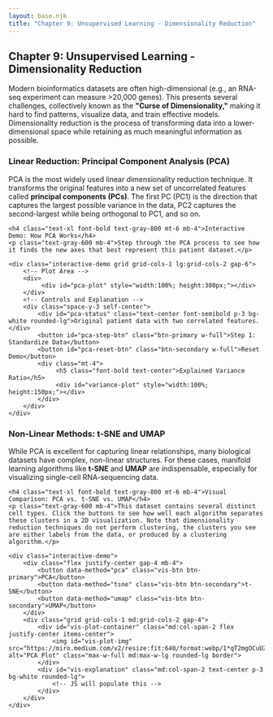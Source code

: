 ```yaml
---
layout: base.njk
title: "Chapter 9: Unsupervised Learning - Dimensionality Reduction"
---
```


<!-- Header -->
<div class="bg-gradient-to-r from-purple-50 to-pink-50 rounded-2xl p-6 mb-8">
    <h2 class="text-2xl font-bold text-gray-800 mb-2">Chapter 9: Unsupervised Learning - Dimensionality Reduction</h2>
    <p class="text-gray-700 leading-relaxed">Modern bioinformatics datasets are often high-dimensional (e.g., an RNA-seq experiment can measure >20,000 genes). This presents several challenges, collectively known as the <strong>"Curse of Dimensionality,"</strong> making it hard to find patterns, visualize data, and train effective models. Dimensionality reduction is the process of transforming data into a lower-dimensional space while retaining as much meaningful information as possible.</p>
</div>

<!-- 1. Principal Component Analysis (PCA) -->
<div class="card mb-8">
    <h3 class="text-2xl font-bold text-gray-800 mb-4">Linear Reduction: Principal Component Analysis (PCA)</h3>
    <p class="text-gray-700 mb-4">PCA is the most widely used linear dimensionality reduction technique. It transforms the original features into a new set of uncorrelated features called <strong>principal components (PCs)</strong>. The first PC (PC1) is the direction that captures the largest possible variance in the data, PC2 captures the second-largest while being orthogonal to PC1, and so on.</p>

    <h4 class="text-xl font-bold text-gray-800 mt-6 mb-4">Interactive Demo: How PCA Works</h4>
    <p class="text-gray-600 mb-4">Step through the PCA process to see how it finds the new axes that best represent this patient dataset.</p>

    <div class="interactive-demo grid grid-cols-1 lg:grid-cols-2 gap-6">
        <!-- Plot Area -->
        <div>
             <div id="pca-plot" style="width:100%; height:300px;"></div>
        </div>
        <!-- Controls and Explanation -->
        <div class="space-y-3 self-center">
            <div id="pca-status" class="text-center font-semibold p-3 bg-white rounded-lg">Original patient data with two correlated features.</div>
            <button id="pca-step-btn" class="btn-primary w-full">Step 1: Standardize Data</button>
            <button id="pca-reset-btn" class="btn-secondary w-full">Reset Demo</button>
            <div class="mt-4">
                 <h5 class="font-bold text-center">Explained Variance Ratio</h5>
                 <div id="variance-plot" style="width:100%; height:150px;"></div>
            </div>
        </div>
    </div>
</div>

<!-- 2. Non-Linear Methods -->
<div class="card mb-8">
    <h3 class="text-2xl font-bold text-gray-800 mb-4">Non-Linear Methods: t-SNE and UMAP</h3>
    <p class="text-gray-700 mb-4">While PCA is excellent for capturing linear relationships, many biological datasets have complex, non-linear structures. For these cases, manifold learning algorithms like <strong>t-SNE</strong> and <strong>UMAP</strong> are indispensable, especially for visualizing single-cell RNA-sequencing data.</p>

    <h4 class="text-xl font-bold text-gray-800 mt-6 mb-4">Visual Comparison: PCA vs. t-SNE vs. UMAP</h4>
    <p class="text-gray-600 mb-4">This dataset contains several distinct cell types. Click the buttons to see how well each algorithm separates these clusters in a 2D visualization. Note that dimensionality reduction techniques do not perform clustering, the clusters you see are either labels from the data, or produced by a clustering algorithm.</p>
    
    <div class="interactive-demo">
        <div class="flex justify-center gap-4 mb-4">
            <button data-method="pca" class="vis-btn btn-primary">PCA</button>
            <button data-method="tsne" class="vis-btn btn-secondary">t-SNE</button>
            <button data-method="umap" class="vis-btn btn-secondary">UMAP</button>
        </div>
        <div class="grid grid-cols-1 md:grid-cols-2 gap-4">
            <div id="vis-plot-container" class="md:col-span-2 flex justify-center items-center">
                <img id="vis-plot-img" src="https://miro.medium.com/v2/resize:fit:640/format:webp/1*qT2mgOCuUZOKqtwwDKnuwA.png" alt="PCA Plot" class="max-w-full md:max-w-lg rounded-lg border">
            </div>
            <div id="vis-explanation" class="md:col-span-2 text-center p-3 bg-white rounded-lg">
                <!-- JS will populate this -->
            </div>
        </div>
    </div>
</div>


<script src="https://cdn.plot.ly/plotly-latest.min.js"></script>
<script>
document.addEventListener('DOMContentLoaded', () => {
    // --- PCA STEP-BY-STEP DEMO ---
    const pcaPlotDiv = document.getElementById('pca-plot');
    const pcaStepBtn = document.getElementById('pca-step-btn');
    const pcaResetBtn = document.getElementById('pca-reset-btn');
    const pcaStatus = document.getElementById('pca-status');
    const variancePlotDiv = document.getElementById('variance-plot');

    let pcaState = 0;
    let pcaData, standardizedData, principalComponents;

    const generatePCAData = () => {
        const data = { x: [], y: [] };
        const mean = [5, 5];
        const cov = [[1, 0.8], [0.8, 1]]; // Correlated data
        for (let i = 0; i < 100; i++) {
            const z1 = Math.random() * 2 - 1;
            const z2 = Math.random() * 2 - 1;
            data.x.push(mean[0] + cov[0][0] * z1 + cov[0][1] * z2);
            data.y.push(mean[1] + cov[1][0] * z1 + cov[1][1] * z2);
        }
        return data;
    };

    const standardize = (data) => {
        const meanX = data.x.reduce((a, b) => a + b) / data.x.length;
        const meanY = data.y.reduce((a, b) => a + b) / data.y.length;
        const stdX = Math.sqrt(data.x.map(v => (v - meanX)**2).reduce((a, b) => a + b) / data.x.length);
        const stdY = Math.sqrt(data.y.map(v => (v - meanY)**2).reduce((a, b) => a + b) / data.y.length);
        return {
            x: data.x.map(v => (v - meanX) / stdX),
            y: data.y.map(v => (v - meanY) / stdY)
        };
    };

    const findPCs = (data) => {
        // Calculate covariance matrix entries
        const covXX = data.x.map(v => v*v).reduce((a,b)=>a+b) / data.x.length;
        const covYY = data.y.map(v => v*v).reduce((a,b)=>a+b) / data.x.length;
        const covXY = data.x.map((v, i) => v * data.y[i]).reduce((a,b)=>a+b) / data.x.length;
        
        // Calculate eigenvalues
        const trace = covXX + covYY;
        const det = covXX * covYY - covXY * covXY;
        const eig1 = trace / 2 + Math.sqrt(trace**2 / 4 - det);
        const eig2 = trace / 2 - Math.sqrt(trace**2 / 4 - det);
        
        // Calculate first eigenvector (PC1)
        let vec1;
        if (Math.abs(covXY) > 1e-10) {
            vec1 = {
                x: 1,
                y: (eig1 - covXX) / covXY
            };
        } else {
            vec1 = {
                x: covXX >= covYY ? 1 : 0,
                y: covXX >= covYY ? 0 : 1
            };
        }
        
        // Calculate second eigenvector (PC2) as perpendicular to PC1
        const vec2 = {
            x: -vec1.y,
            y: vec1.x
        };
        
        // Normalize the vectors
        const norm1 = Math.sqrt(vec1.x**2 + vec1.y**2);
        const norm2 = Math.sqrt(vec2.x**2 + vec2.y**2);
        
        return {
            pc1: { x: vec1.x / norm1, y: vec1.y / norm1, var: eig1 },
            pc2: { x: vec2.x / norm2, y: vec2.y / norm2, var: eig2 }
        };
    };


    const plotPCA = () => {
        const dataToPlot = (pcaState > 0) ? standardizedData : pcaData;
        const traces = [{
            x: dataToPlot.x, y: dataToPlot.y, mode: 'markers', type: 'scatter',
            marker: { color: '#60a5fa', size: 8 }
        }];

        if (pcaState >= 2) {
            traces.push({ x: [0, principalComponents.pc1.x * 2], y: [0, principalComponents.pc1.y * 2], mode: 'lines', line: { color: 'red', width: 3 }, name: 'PC1' });
            traces.push({ x: [0, principalComponents.pc2.x * 2], y: [0, principalComponents.pc2.y * 2], mode: 'lines', line: { color: 'green', width: 3 }, name: 'PC2' });
        }
        
        if (pcaState === 3) {
            const projectedX = standardizedData.x.map((v, i) => v * principalComponents.pc1.x + standardizedData.y[i] * principalComponents.pc1.y);
            traces[0].marker.color = '#d1d5db';
            traces.push({
                x: projectedX.map(p => p * principalComponents.pc1.x),
                y: projectedX.map(p => p * principalComponents.pc1.y),
                mode: 'markers', type: 'scatter', marker: { color: 'red', size: 8 }
            });
        }
        
        Plotly.newPlot(pcaPlotDiv, traces, {
            title: 'Patient Data',
            xaxis: { title: 'Feature 1', range: pcaState > 0 ? [-3, 3] : [0, 10], constrain: 'domain' },
            yaxis: { title: 'Feature 2', range: pcaState > 0 ? [-3, 3] : [0, 10], scaleanchor: 'x', scaleratio: 1 },
            // Enforce equal aspect ratio so PC2 is visually perpendicular to PC1
            showlegend: false, margin: {t:40, r:10, b:40, l:40}
        });

        const totalVar = (principalComponents?.pc1.var || 0) + (principalComponents?.pc2.var || 0);
        const var1 = (principalComponents?.pc1.var || 0) / (totalVar || 1);
        const var2 = (principalComponents?.pc2.var || 0) / (totalVar || 1);
        Plotly.newPlot(variancePlotDiv, [{
            x: ['PC1', 'PC2'], y: [var1, var2], type: 'bar', marker: {color: ['red', 'green']}
        }], {margin: {t:10, r:10, b:20, l:40}, yaxis: {range:[0,1], title: 'Explained Var.'}});

    };

    const runPCAStep = () => {
        pcaState++;
        if (pcaState === 1) { // Standardize
            standardizedData = standardize(pcaData);
            pcaStatus.textContent = "Data is centered and scaled to have zero mean and unit variance.";
            pcaStepBtn.textContent = "Step 2: Find Principal Components";
        } else if (pcaState === 2) { // Find PCs
            principalComponents = findPCs(standardizedData);
            pcaStatus.textContent = "PC1 (red) is the axis of max variance. PC2 (green) is orthogonal to PC1.";
            pcaStepBtn.textContent = "Step 3: Project Data onto PC1";
        } else if (pcaState === 3) { // Project
            pcaStatus.textContent = "Data is projected onto PC1. The dimension is now reduced from 2D to 1D.";
            pcaStepBtn.disabled = true;
        }
        plotPCA();
    };

    const resetPCA = () => {
        pcaState = 0;
        pcaData = generatePCAData();
        standardizedData = null;
        principalComponents = null;
        pcaStatus.textContent = "Original patient data with two correlated features.";
        pcaStepBtn.textContent = "Step 1: Standardize Data";
        pcaStepBtn.disabled = false;
        plotPCA();
    };

    pcaStepBtn.addEventListener('click', runPCAStep);
    pcaResetBtn.addEventListener('click', resetPCA);
    resetPCA();

    // --- VISUAL COMPARISON DEMO ---
    const visBtns = document.querySelectorAll('.vis-btn');
    const visImg = document.getElementById('vis-plot-img');
    const visExplanation = document.getElementById('vis-explanation');
    const visContent = {
        pca: {
            img: "https://miro.medium.com/v2/resize:fit:640/format:webp/1*qT2mgOCuUZOKqtwwDKnuwA.png",
            text: "<strong>PCA</strong> captures the main global variance but struggles to separate the non-linear, intertwined clusters. It shows a 'cloud' with some separation but misses the fine-grained local structure."
        },
        tsne: {
            img: "https://miro.medium.com/v2/resize:fit:640/format:webp/1*3cU0mnZWFmJjP6_rSznObA.png",
            text: "<strong>t-SNE</strong> excels at revealing local neighborhood structures. It creates well-separated, dense clusters, making it excellent for visualization. However, the distances between clusters are not meaningful."
        },
        umap: {
            img: "https://miro.medium.com/v2/resize:fit:720/format:webp/1*O4W7gLYZGfkDsAla7-er2g.png",
            text: "<strong>UMAP</strong> is often faster than t-SNE and is better at preserving the global data structure. Notice how it separates the clusters well, but also maintains some of their relative positioning, unlike t-SNE."
        }
    };
    
    visBtns.forEach(btn => {
        btn.addEventListener('click', (e) => {
            const method = e.target.dataset.method;
            visBtns.forEach(b => {
                b.classList.remove('btn-primary');
                b.classList.add('btn-secondary');
            });
            e.target.classList.add('btn-primary');
            e.target.classList.remove('btn-secondary');

            visImg.src = visContent[method].img;
            visExplanation.innerHTML = visContent[method].text;
        });
    });
    // Set initial explanation
    visExplanation.innerHTML = visContent.pca.text;
});
</script>